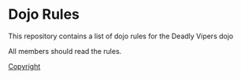 Dojo Rules
==========

This repository contains a list of dojo rules for the Deadly Vipers dojo

All members should read the rules.

[Copyright](https://github.com/deadlyvipers)
